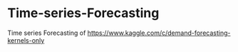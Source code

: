 # Time-series-Forecasting
Time series Forecasting of https://www.kaggle.com/c/demand-forecasting-kernels-only
